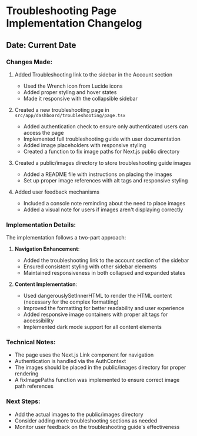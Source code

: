 # Troubleshooting Page Implementation Changelog

## Date: Current Date

### Changes Made:

1. Added Troubleshooting link to the sidebar in the Account section
   - Used the Wrench icon from Lucide icons
   - Added proper styling and hover states
   - Made it responsive with the collapsible sidebar  

2. Created a new troubleshooting page in `src/app/dashboard/troubleshooting/page.tsx`
   - Added authentication check to ensure only authenticated users can access the page
   - Implemented full troubleshooting guide with user documentation
   - Added image placeholders with responsive styling
   - Created a function to fix image paths for Next.js public directory

3. Created a public/images directory to store troubleshooting guide images
   - Added a README file with instructions on placing the images
   - Set up proper image references with alt tags and responsive styling

4. Added user feedback mechanisms
   - Included a console note reminding about the need to place images
   - Added a visual note for users if images aren't displaying correctly

### Implementation Details:

The implementation follows a two-part approach:

1. **Navigation Enhancement**:
   - Added the troubleshooting link to the account section of the sidebar
   - Ensured consistent styling with other sidebar elements
   - Maintained responsiveness in both collapsed and expanded states

2. **Content Implementation**:
   - Used dangerouslySetInnerHTML to render the HTML content (necessary for the complex formatting)
   - Improved the formatting for better readability and user experience
   - Added responsive image containers with proper alt tags for accessibility
   - Implemented dark mode support for all content elements

### Technical Notes:

- The page uses the Next.js Link component for navigation
- Authentication is handled via the AuthContext
- The images should be placed in the public/images directory for proper rendering
- A fixImagePaths function was implemented to ensure correct image path references

### Next Steps:

- Add the actual images to the public/images directory
- Consider adding more troubleshooting sections as needed
- Monitor user feedback on the troubleshooting guide's effectiveness 